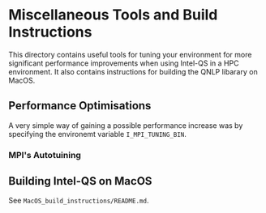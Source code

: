 # Miscellaneous Tools and Build Instructions
This directory contains useful tools for tuning your environment for more significant performance improvements when using Intel-QS in a HPC environment. It also contains instructions for building the QNLP libarary on MacOS.

## Performance Optimisations
A very simple way of gaining a possible performance increase was by specifying the environemt variable `I_MPI_TUNING_BIN`. 
### MPI's Autotuining

## Building Intel-QS on MacOS
See `MacOS_build_instructions/README.md`.